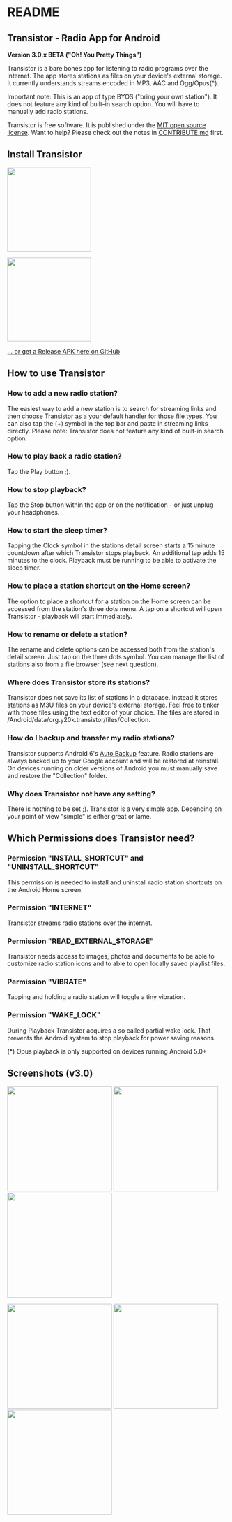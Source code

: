 README
======

Transistor - Radio App for Android
----------------------------------

**Version 3.0.x BETA ("Oh! You Pretty Things")**

Transistor is a bare bones app for listening to radio programs over the internet. The app stores stations as files on your device's external storage. It currently understands streams encoded in MP3, AAC and Ogg/Opus(*).

Important note: This is an app of type BYOS ("bring your own station"). It does not feature any kind of built-in search option. You will have to manually add radio stations.

Transistor is free software. It is published under the [MIT open source license](https://opensource.org/licenses/MIT). Want to help? Please check out the notes in [CONTRIBUTE.md](https://github.com/y20k/transistor/blob/master/CONTRIBUTE.md) first.

Install Transistor
------------------
[<img src="https://play.google.com/intl/de_de/badges/images/generic/en_badge_web_generic.png" width="192">](https://play.google.com/store/apps/details?id=org.y20k.transistor)

[<img src="https://cloud.githubusercontent.com/assets/9103935/14702535/45f6326a-07ab-11e6-9256-469c1dd51c22.png" width="192">](https://f-droid.org/repository/browse/?fdid=org.y20k.transistor)

[... or get a Release APK here on GitHub](https://github.com/y20k/transistor/releases)

How to use Transistor
---------------------
### How to add a new radio station?
The easiest way to add a new station is to search for streaming links and then choose Transistor as a your default handler for those file types. You can also tap the (+) symbol in the top bar and paste in streaming links directly. Please note: Transistor does not feature any kind of built-in search option.

### How to play back a radio station?
Tap the Play button ;).

### How to stop playback?
Tap the Stop button within the app or on the notification - or just unplug your headphones.

### How to start the sleep timer?
Tapping the Clock symbol in the stations detail screen starts a 15 minute countdown after which Transistor stops playback. An additional tap adds 15 minutes to the clock. Playback must be running to be able to activate the sleep timer.

### How to place a station shortcut on the Home screen?
The option to place a shortcut for a station on the Home screen can be accessed from the station's three dots menu. A tap on a shortcut will open Transistor - playback will start immediately.

### How to rename or delete a station?
The rename and delete options can be accessed both from the station's detail screen. Just tap on the three dots symbol. You can manage the list of stations also from a file browser (see next question).

### Where does Transistor store its stations?
Transistor does not save its list of stations in a database. Instead it stores stations as M3U files on your device's external storage. Feel free to tinker with those files using the text editor of your choice. The files are stored in /Android/data/org.y20k.transistor/files/Collection.

### How do I backup and transfer my radio stations?
Transistor supports Android 6's [Auto Backup](http://developer.android.com/about/versions/marshmallow/android-6.0.html#backup) feature. Radio stations are always backed up to your Google account and will be restored at reinstall. On devices running on older versions of Android you must manually save and restore the "Collection" folder.

### Why does Transistor not have any setting?
There is nothing to be set ;). Transistor is a very simple app. Depending on your point of view "simple" is either great or lame.

Which Permissions does Transistor need?
---------------------------------------
### Permission "INSTALL_SHORTCUT" and "UNINSTALL_SHORTCUT"
This permission is needed to install and uninstall radio station shortcuts on the Android Home screen.

### Permission "INTERNET"
Transistor streams radio stations over the internet.

### Permission "READ_EXTERNAL_STORAGE"
Transistor needs access to images, photos and documents to be able to customize radio station icons and to able to open locally saved playlist files.
            
### Permission "VIBRATE"
Tapping and holding a radio station will toggle a tiny vibration.

### Permission "WAKE_LOCK"
During Playback Transistor acquires a so called partial wake lock. That prevents the Android system to stop playback for power saving reasons.

(*) Opus playback is only supported on devices running Android 5.0+

Screenshots (v3.0)
---------------------
[<img src="https://user-images.githubusercontent.com/9103935/34250985-d89e79f6-e63e-11e7-9610-ff7987243841.png" width="240">](https://user-images.githubusercontent.com/9103935/34250985-d89e79f6-e63e-11e7-9610-ff7987243841.png)
[<img src="https://user-images.githubusercontent.com/9103935/34250986-d8b6f0bc-e63e-11e7-921a-809aa73a089f.png" width="240">](https://user-images.githubusercontent.com/9103935/34250986-d8b6f0bc-e63e-11e7-921a-809aa73a089f.png)
[<img src="https://user-images.githubusercontent.com/9103935/34250987-d8d03784-e63e-11e7-9edc-1992fd764a39.png" width="240">](https://user-images.githubusercontent.com/9103935/34250987-d8d03784-e63e-11e7-9edc-1992fd764a39.png)

[<img src="https://user-images.githubusercontent.com/9103935/34250988-d8eaa5b0-e63e-11e7-9d72-6bbb37b227db.png" width="240">](https://user-images.githubusercontent.com/9103935/34250988-d8eaa5b0-e63e-11e7-9d72-6bbb37b227db.png)
[<img src="https://user-images.githubusercontent.com/9103935/34250989-d9048a16-e63e-11e7-886d-419ae55de0eb.png" width="240">](https://user-images.githubusercontent.com/9103935/34250989-d9048a16-e63e-11e7-886d-419ae55de0eb.png)
[<img src="https://user-images.githubusercontent.com/9103935/34257749-68c2f270-e65b-11e7-97be-815fca8d6529.png" width="240">](https://user-images.githubusercontent.com/9103935/34257749-68c2f270-e65b-11e7-97be-815fca8d6529.png)
